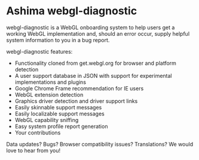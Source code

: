 # Ashima webgl-diagnostic

webgl-diagnostic is a WebGL onboarding system to help users get a
working WebGL implementation and, should an error occur, supply helpful
system information to you in a bug report.

webgl-diagnostic features:

* Functionality cloned from get.webgl.org for browser and platform detection
* A user support database in JSON with support for experimental implementations and plugins
* Google Chrome Frame recommendation for IE users
* WebGL extension detection
* Graphics driver detection and driver support links
* Easily skinnable support messages
* Easily localizable support messages
* WebGL capability sniffing
* Easy system profile report generation
* Your contributions

Data updates? Bugs? Browser compatibility issues? Translations? We would
love to hear from you!


